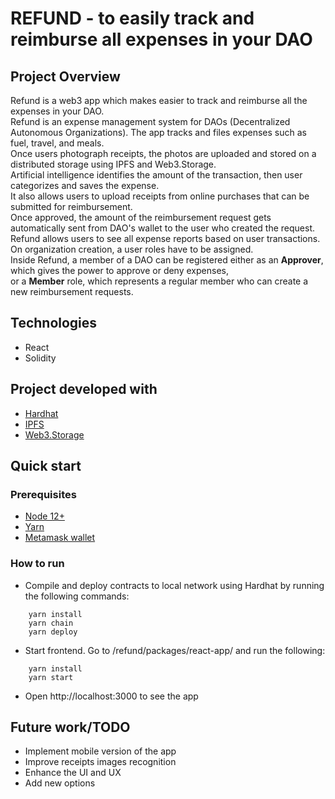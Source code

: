 # REFUND - to easily track and reimburse all expenses in your DAO

## Project Overview
Refund is a web3 app which makes easier to track and reimburse all the expenses in your DAO.  
Refund is an expense management system for DAOs (Decentralized Autonomous Organizations). The app tracks and files expenses such as fuel, travel, and meals.  
Once users photograph receipts, the photos are uploaded and stored on a distributed storage using IPFS and Web3.Storage.  
Artificial intelligence identifies the amount of the transaction, then user categorizes and saves the expense.  
It also allows users to upload receipts from online purchases that can be submitted for reimbursement.  
Once approved, the amount of the reimbursement request gets automatically sent from DAO's wallet to the user who created the request.  
Refund allows users to see all expense reports based on user transactions.  
On organization creation, a user roles have to be assigned.  
Inside Refund, a member of a DAO can be registered either as an **Approver**, which gives the power to approve or deny expenses,  
or a **Member** role, which represents a regular member who can create a new reimbursement requests.  


## Technologies
* React
* Solidity

## Project developed with
* [Hardhat](https://hardhat.org/)
* [IPFS](https://ipfs.io/)
* [Web3.Storage](https://web3.storage/)

## Quick start

### Prerequisites
* [Node 12+](https://nodejs.org/en/download/)
* [Yarn](https://classic.yarnpkg.com/en/docs/install/)
* [Metamask wallet](https://chrome.google.com/webstore/detail/metamask/nkbihfbeogaeaoehlefnkodbefgpgknn)

### How to run

- Compile and deploy contracts to local network using Hardhat by running the following commands:
```
    yarn install
    yarn chain
    yarn deploy
```
- Start frontend. Go to /refund/packages/react-app/ and run the following:
```
    yarn install
    yarn start
```
- Open http://localhost:3000 to see the app

## Future work/TODO
* Implement mobile version of the app
* Improve receipts images recognition
* Enhance the UI and UX
* Add new options
